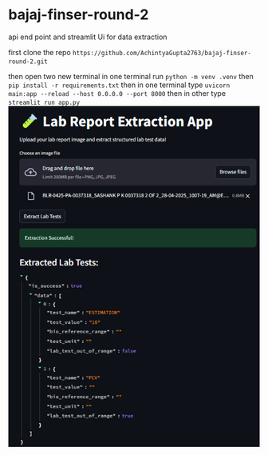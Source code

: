 # bajaj-finser-round-2
api end point and streamlit Ui for data extraction

first clone the repo `https://github.com/AchintyaGupta2763/bajaj-finser-round-2.git`

then open two new terminal 
in one terminal run `python -m venv .venv`
then `pip install -r requirements.txt`
then in one terminal type `uvicorn main:app --reload --host 0.0.0.0 --port 8000`
then in other type `streamlit run app.py`
![screenshot](output.png)
